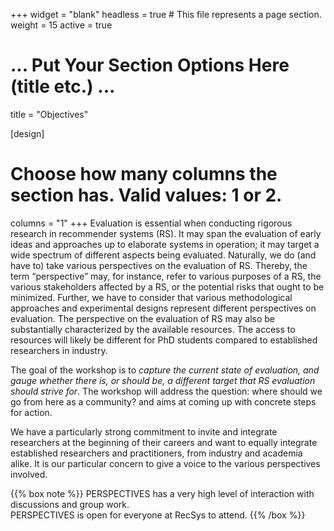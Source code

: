 +++
widget = "blank"
headless = true  # This file represents a page section.
weight = 15
active = true

# ... Put Your Section Options Here (title etc.) ...
title = "Objectives"

[design]
  # Choose how many columns the section has. Valid values: 1 or 2.
  columns = "1"
+++
Evaluation is essential when conducting rigorous research in recommender systems (RS). It may span the evaluation of early ideas and approaches up to elaborate systems in operation; it may target a wide spectrum of different aspects being evaluated. Naturally, we do (and have to) take various perspectives on the evaluation of RS. Thereby, the term “perspective” may, for instance, refer to various purposes of a RS, the various stakeholders affected by a RS, or the potential risks that ought to be minimized. Further, we have to consider that various methodological approaches and experimental designs represent different perspectives on evaluation. The perspective on the evaluation of RS may also be substantially characterized by the available resources. The access to resources will likely be different for PhD students compared to established researchers in industry.

The goal of the workshop is to *capture the current state of evaluation, and gauge whether there is, or should be, a different target that RS evaluation should strive for*. The workshop will address the question: where should we go from here as a community? and aims at coming up with concrete steps for action.

We have a particularly strong commitment to invite and integrate researchers at the beginning of their careers and want to equally integrate established researchers and practitioners, from industry and academia alike. It is our particular concern to give a voice to the various perspectives involved.


{{% box note %}}
PERSPECTIVES has a very high level of interaction with discussions and group work.  
PERSPECTIVES is open for everyone at RecSys to attend. 
{{% /box %}}   